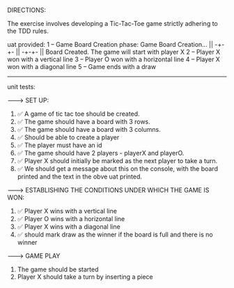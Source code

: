 DIRECTIONS:

The exercise involves developing a Tic-Tac-Toe game strictly adhering to the TDD rules.

uat provided:
1 – Game Board Creation phase:
Game Board Creation... ||
-+-+- || -+-+- ||
Board Created.
The game will start with player X
2 – Player X won with a vertical line
3 – Player O won with a horizontal line
4 – Player X won with a diagonal line
5 – Game ends with a draw

--------------

unit tests:

---> SET UP:
1. ✅ A game of tic tac toe should be created.
2. ✅ The game should have a board with 3 rows.
3. ✅ The game should have a board with 3 columns.
4. ✅ Should be able to create a player
5. ✅ The player must have an id
6. ✅ The game should have 2 players - playerX and playerO.
7. ✅ Player X should initially be marked as the next player to take a turn.
8. ✅ We should get a message about this on the console, with the board printed and the text in the obve uat printed.

---> ESTABLISHING THE CONDITIONS UNDER WHICH THE GAME IS WON:
1. ✅ Player X wins with a vertical line
2. ✅ Player O wins with a horizontal line
3. ✅ Player X wins with a diagonal line
4. ✅ should mark draw as the winner if the board is full and there is no winner

---> GAME PLAY
1. The game should be started
2. Player X should take a turn by inserting a piece
